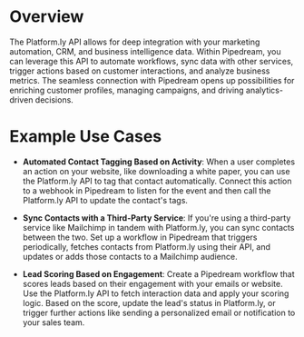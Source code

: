 # Overview

The Platform.ly API allows for deep integration with your marketing automation, CRM, and business intelligence data. Within Pipedream, you can leverage this API to automate workflows, sync data with other services, trigger actions based on customer interactions, and analyze business metrics. The seamless connection with Pipedream opens up possibilities for enriching customer profiles, managing campaigns, and driving analytics-driven decisions.

# Example Use Cases

- **Automated Contact Tagging Based on Activity**: When a user completes an action on your website, like downloading a white paper, you can use the Platform.ly API to tag that contact automatically. Connect this action to a webhook in Pipedream to listen for the event and then call the Platform.ly API to update the contact's tags.

- **Sync Contacts with a Third-Party Service**: If you're using a third-party service like Mailchimp in tandem with Platform.ly, you can sync contacts between the two. Set up a workflow in Pipedream that triggers periodically, fetches contacts from Platform.ly using their API, and updates or adds those contacts to a Mailchimp audience.

- **Lead Scoring Based on Engagement**: Create a Pipedream workflow that scores leads based on their engagement with your emails or website. Use the Platform.ly API to fetch interaction data and apply your scoring logic. Based on the score, update the lead's status in Platform.ly, or trigger further actions like sending a personalized email or notification to your sales team.
